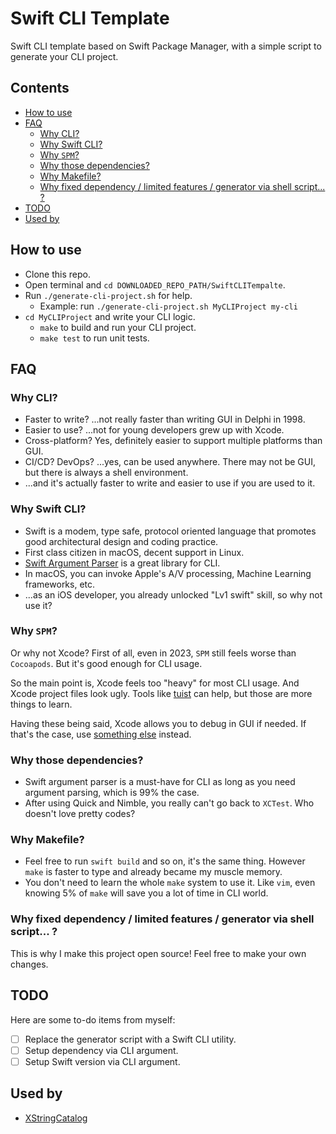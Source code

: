 # Swift CLI Template

Swift CLI template based on Swift Package Manager, with a simple script to generate your CLI project.

<!-- START doctoc generated TOC please keep comment here to allow auto update -->
<!-- DON'T EDIT THIS SECTION, INSTEAD RE-RUN doctoc TO UPDATE -->
## Contents

- [How to use](#how-to-use)
- [FAQ](#faq)
  - [Why CLI?](#why-cli)
  - [Why Swift CLI?](#why-swift-cli)
  - [Why `SPM`?](#why-spm)
  - [Why those dependencies?](#why-those-dependencies)
  - [Why Makefile?](#why-makefile)
  - [Why fixed dependency / limited features / generator via shell script... ?](#why-fixed-dependency--limited-features--generator-via-shell-script-)
- [TODO](#todo)
- [Used by](#used-by)

<!-- END doctoc generated TOC please keep comment here to allow auto update -->

## How to use

- Clone this repo.
- Open terminal and `cd DOWNLOADED_REPO_PATH/SwiftCLITempalte`.
- Run `./generate-cli-project.sh` for help.
  - Example: run `./generate-cli-project.sh MyCLIProject my-cli`
- `cd MyCLIProject` and write your CLI logic.
  - `make` to build and run your CLI project.
  - `make test` to run unit tests.

## FAQ

### Why CLI?

- Faster to write? ...not really faster than writing GUI in Delphi in 1998.
- Easier to use? ...not for young developers grew up with Xcode.
- Cross-platform? Yes, definitely easier to support multiple platforms than GUI.
- CI/CD? DevOps? ...yes, can be used anywhere. There may not be GUI, but there is always a shell environment.
- ...and it's actually faster to write and easier to use if you are used to it.

### Why Swift CLI?

- Swift is a modem, type safe, protocol oriented language that promotes good architectural design and coding practice.
- First class citizen in macOS, decent support in Linux.
- [Swift Argument Parser](https://github.com/apple/swift-argument-parser) is a great library for CLI.
- In macOS, you can invoke Apple's A/V processing, Machine Learning frameworks, etc.
- ...as an iOS developer, you already unlocked "Lv1 swift" skill, so why not use it?

### Why `SPM`?

Or why not Xcode? First of all, even in 2023, `SPM` still feels worse than `Cocoapods`. But it's good enough for CLI usage.

So the main point is, Xcode feels too "heavy" for most CLI usage. And Xcode project files look ugly. Tools like [tuist](https://tuist.io/) can help, but those are more things to learn.

Having these being said, Xcode allows you to debug in GUI if needed. If that's the case, use [something else](https://github.com/dfreniche/SwiftCLITemplate) instead.

### Why those dependencies?

- Swift argument parser is a must-have for CLI as long as you need argument parsing, which is 99% the case.
- After using Quick and Nimble, you really can't go back to `XCTest`. Who doesn't love pretty codes?

### Why Makefile?

- Feel free to run `swift build` and so on, it's the same thing. However `make` is faster to type and already became my muscle memory.
- You don't need to learn the whole `make` system to use it. Like `vim`, even knowing 5% of `make` will save you a lot of time in CLI world.

### Why fixed dependency / limited features / generator via shell script... ?

This is why I make this project open source! Feel free to make your own changes.

## TODO

Here are some to-do items from myself:

- [ ] Replace the generator script with a Swift CLI utility.
- [ ] Setup dependency via CLI argument.
- [ ] Setup Swift version via CLI argument.

## Used by

- [XStringCatalog](https://github.com/superarts/XStringCatelog)